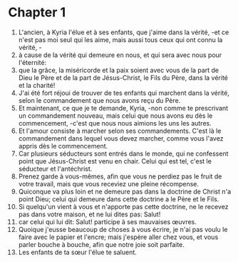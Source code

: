# Chapter 1

1. L'ancien, à Kyria l'élue et à ses enfants, que j'aime dans la vérité, -et ce n'est pas moi seul qui les aime, mais aussi tous ceux qui ont connu la vérité, -
2. à cause de la vérité qui demeure en nous, et qui sera avec nous pour l'éternité:
3. que la grâce, la miséricorde et la paix soient avec vous de la part de Dieu le Père et de la part de Jésus-Christ, le Fils du Père, dans la vérité et la charité!
4. J'ai été fort réjoui de trouver de tes enfants qui marchent dans la vérité, selon le commandement que nous avons reçu du Père.
5. Et maintenant, ce que je te demande, Kyria, -non comme te prescrivant un commandement nouveau, mais celui que nous avons eu dès le commencement, -c'est que nous nous aimions les uns les autres.
6. Et l'amour consiste à marcher selon ses commandements. C'est là le commandement dans lequel vous devez marcher, comme vous l'avez appris dès le commencement.
7. Car plusieurs séducteurs sont entrés dans le monde, qui ne confessent point que Jésus-Christ est venu en chair. Celui qui est tel, c'est le séducteur et l'antéchrist.
8. Prenez garde à vous-mêmes, afin que vous ne perdiez pas le fruit de votre travail, mais que vous receviez une pleine récompense.
9. Quiconque va plus loin et ne demeure pas dans la doctrine de Christ n'a point Dieu; celui qui demeure dans cette doctrine a le Père et le Fils.
10. Si quelqu'un vient à vous et n'apporte pas cette doctrine, ne le recevez pas dans votre maison, et ne lui dites pas: Salut!
11. car celui qui lui dit: Salut! participe à ses mauvaises œuvres.
12. Quoique j'eusse beaucoup de choses à vous écrire, je n'ai pas voulu le faire avec le papier et l'encre; mais j'espère aller chez vous, et vous parler bouche à bouche, afin que notre joie soit parfaite.
13. Les enfants de ta sœur l'élue te saluent.

